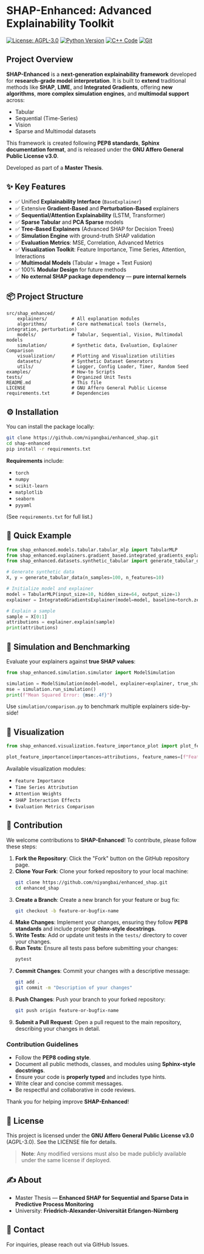 # SHAP-Enhanced: Advanced Explainability Toolkit

[![License: AGPL-3.0](https://img.shields.io/badge/License-AGPL%20v3-blue.svg?logo=open-source-initiative)](https://www.gnu.org/licenses/agpl-3.0)
[![Python Version](https://img.shields.io/badge/Python-3.8%2B-blue.svg?logo=python)](https://www.python.org/)
[![C++ Code](https://img.shields.io/badge/Code-C%2B%2B-orange.svg?logo=c%2B%2B)](https://isocpp.org/)
[![Git](https://img.shields.io/badge/Git-Repository-orange.svg?logo=git)](https://git-scm.com/)

## Project Overview

**SHAP-Enhanced** is a **next-generation explainability framework** developed for **research-grade model interpretation**.
It is built to **extend** traditional methods like **SHAP**, **LIME**, and **Integrated Gradients**, offering **new algorithms**, **more complex simulation engines**, and **multimodal support** across:

- Tabular
- Sequential (Time-Series)
- Vision
- Sparse and Multimodal datasets

This framework is created following **PEP8 standards**, **Sphinx documentation format**, and is released under the **GNU Affero General Public License v3.0**.

Developed as part of a **Master Thesis**.

## ✨ Key Features

- ✅ Unified **Explainability Interface** (`BaseExplainer`)
- ✅ Extensive **Gradient-Based** and **Perturbation-Based** explainers
- ✅ **Sequential/Attention Explainability** (LSTM, Transformer)
- ✅ **Sparse Tabular** and **PCA Sparse** models
- ✅ **Tree-Based Explainers** (Advanced SHAP for Decision Trees)
- ✅ **Simulation Engine** with ground-truth SHAP validation
- ✅ **Evaluation Metrics**: MSE, Correlation, Advanced Metrics
- ✅ **Visualization Toolkit**: Feature Importance, Time Series, Attention, Interactions
- ✅ **Multimodal Models** (Tabular + Image + Text Fusion)
- ✅ 100% **Modular Design** for future methods
- ✅ **No external SHAP package dependency** — **pure internal kernels**



## 📦 Project Structure

```
src/shap_enhanced/
    explainers/         # All explanation modules
    algorithms/         # Core mathematical tools (kernels, integration, perturbation)
    models/             # Tabular, Sequential, Vision, Multimodal models
    simulation/         # Synthetic data, Evaluation, Explainer Comparison
    visualization/      # Plotting and Visualization utilities
    datasets/           # Synthetic Dataset Generators
    utils/              # Logger, Config Loader, Timer, Random Seed
examples/               # How-to Scripts
tests/                  # Organized Unit Tests
README.md               # This file
LICENSE                 # GNU Affero General Public License
requirements.txt        # Dependencies
```

## ⚙️ Installation

You can install the package locally:

```sh
git clone https://github.com/niyangbai/enhanced_shap.git
cd shap-enhanced
pip install -r requirements.txt
```

**Requirements** include:

- `torch`
- `numpy`
- `scikit-learn`
- `matplotlib`
- `seaborn`
- `pyyaml`

(See `requirements.txt` for full list.)



## 🚀 Quick Example
```python
from shap_enhanced.models.tabular.tabular_mlp import TabularMLP
from shap_enhanced.explainers.gradient_based.integrated_gradients_explainer import IntegratedGradientsExplainer
from shap_enhanced.datasets.synthetic_tabular import generate_tabular_data

# Generate synthetic data
X, y = generate_tabular_data(n_samples=100, n_features=10)

# Initialize model and explainer
model = TabularMLP(input_size=10, hidden_size=64, output_size=1)
explainer = IntegratedGradientsExplainer(model=model, baseline=torch.zeros(1, 10))

# Explain a sample
sample = X[0:1]
attributions = explainer.explain(sample)
print(attributions)
```


## 🧪 Simulation and Benchmarking

Evaluate your explainers against **true SHAP values**:

```python
from shap_enhanced.simulation.simulator import ModelSimulation

simulation = ModelSimulation(model=model, explainer=explainer, true_shap_function=lambda X, y: X)
mse = simulation.run_simulation()
print(f"Mean Squared Error: {mse:.4f}")
```

Use `simulation/comparison.py` to benchmark multiple explainers side-by-side!



## 🎨 Visualization

```python
from shap_enhanced.visualization.feature_importance_plot import plot_feature_importance

plot_feature_importance(importances=attributions, feature_names=[f"Feature {i}" for i in range(10)])
```

Available visualization modules:
- `Feature Importance`
- `Time Series Attribution`
- `Attention Weights`
- `SHAP Interaction Effects`
- `Evaluation Metrics Comparison`

## 🤝 Contribution

We welcome contributions to **SHAP-Enhanced**! To contribute, please follow these steps:

1. **Fork the Repository**: Click the "Fork" button on the GitHub repository page.
2. **Clone Your Fork**: Clone your forked repository to your local machine:
    ```sh
    git clone https://github.com/niyangbai/enhanced_shap.git
    cd enhanced_shap
    ```
3. **Create a Branch**: Create a new branch for your feature or bug fix:
    ```sh
    git checkout -b feature-or-bugfix-name
    ```
4. **Make Changes**: Implement your changes, ensuring they follow **PEP8 standards** and include proper **Sphinx-style docstrings**.
5. **Write Tests**: Add or update unit tests in the `tests/` directory to cover your changes.
6. **Run Tests**: Ensure all tests pass before submitting your changes:
    ```sh
    pytest
    ```
7. **Commit Changes**: Commit your changes with a descriptive message:
    ```sh
    git add .
    git commit -m "Description of your changes"
    ```
8. **Push Changes**: Push your branch to your forked repository:
    ```sh
    git push origin feature-or-bugfix-name
    ```
9. **Submit a Pull Request**: Open a pull request to the main repository, describing your changes in detail.

### Contribution Guidelines
- Follow the **PEP8 coding style**.
- Document all public methods, classes, and modules using **Sphinx-style docstrings**.
- Ensure your code is **properly typed** and includes type hints.
- Write clear and concise commit messages.
- Be respectful and collaborative in code reviews.

Thank you for helping improve **SHAP-Enhanced**!

## 📜 License

This project is licensed under the **GNU Affero General Public License v3.0** (AGPL-3.0).
See the LICENSE file for details.

> **Note**: Any modified versions must also be made publicly available under the same license if deployed.

## ✍️ About

* Master Thesis — **Enhanced SHAP for Sequential and Sparse Data in Predictive Process Monitoring**  
* University: **Friedrich-Alexander-Universität Erlangen-Nürnberg**

## 📧 Contact

For inquiries, please reach out via GitHub Issues.
